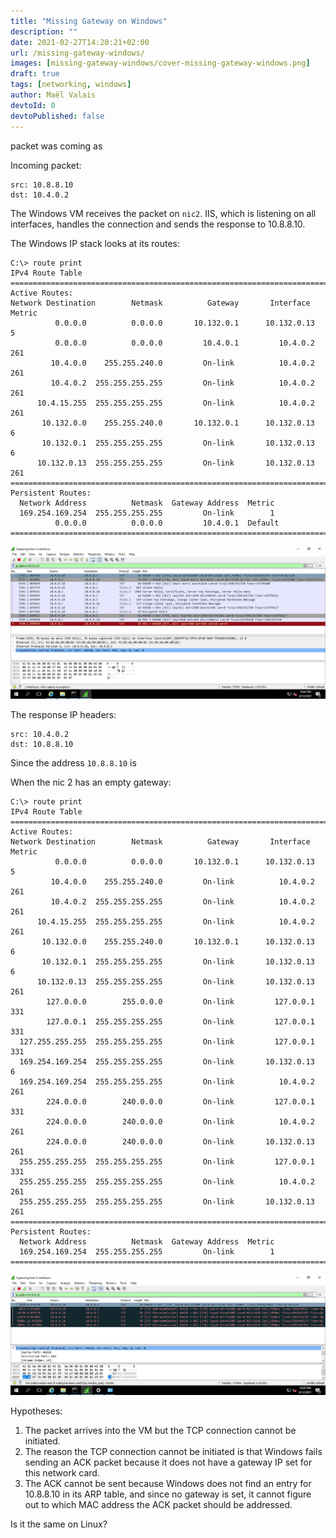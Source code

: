 ```yaml
---
title: "Missing Gateway on Windows"
description: ""
date: 2021-02-27T14:20:21+02:00
url: /missing-gateway-windows/
images: [missing-gateway-windows/cover-missing-gateway-windows.png]
draft: true
tags: [networking, windows]
author: Maël Valais
devtoId: 0
devtoPublished: false
---
```


packet was coming as

Incoming packet:

    src: 10.8.8.10
    dst: 10.4.0.2

The Windows VM receives the packet on `nic2`. IIS, which is listening on all
interfaces, handles the connection and sends the response to 10.8.8.10.

The Windows IP stack looks at its routes:

```
C:\> route print
IPv4 Route Table
===========================================================================
Active Routes:
Network Destination        Netmask          Gateway       Interface  Metric
          0.0.0.0          0.0.0.0       10.132.0.1      10.132.0.13      5
          0.0.0.0          0.0.0.0         10.4.0.1         10.4.0.2    261
         10.4.0.0    255.255.240.0         On-link          10.4.0.2    261
         10.4.0.2  255.255.255.255         On-link          10.4.0.2    261
      10.4.15.255  255.255.255.255         On-link          10.4.0.2    261
       10.132.0.0    255.255.240.0       10.132.0.1      10.132.0.13      6
       10.132.0.1  255.255.255.255         On-link       10.132.0.13      6
      10.132.0.13  255.255.255.255         On-link       10.132.0.13    261
===========================================================================
Persistent Routes:
  Network Address          Netmask  Gateway Address  Metric
  169.254.169.254  255.255.255.255         On-link        1
          0.0.0.0          0.0.0.0         10.4.0.1  Default
===========================================================================
```

![](remmina_Quick%20Connect_localhost_2021812-2141.png)

The response IP headers:

    src: 10.4.0.2
    dst: 10.8.8.10

Since the address `10.8.8.10` is

When the nic 2 has an empty gateway:

```
C:\> route print
IPv4 Route Table
===========================================================================
Active Routes:
Network Destination        Netmask          Gateway       Interface  Metric
          0.0.0.0          0.0.0.0       10.132.0.1      10.132.0.13      5
         10.4.0.0    255.255.240.0         On-link          10.4.0.2    261
         10.4.0.2  255.255.255.255         On-link          10.4.0.2    261
      10.4.15.255  255.255.255.255         On-link          10.4.0.2    261
       10.132.0.0    255.255.240.0       10.132.0.1      10.132.0.13      6
       10.132.0.1  255.255.255.255         On-link       10.132.0.13      6
      10.132.0.13  255.255.255.255         On-link       10.132.0.13    261
        127.0.0.0        255.0.0.0         On-link         127.0.0.1    331
        127.0.0.1  255.255.255.255         On-link         127.0.0.1    331
  127.255.255.255  255.255.255.255         On-link         127.0.0.1    331
  169.254.169.254  255.255.255.255         On-link       10.132.0.13      6
  169.254.169.254  255.255.255.255         On-link          10.4.0.2    261
        224.0.0.0        240.0.0.0         On-link         127.0.0.1    331
        224.0.0.0        240.0.0.0         On-link          10.4.0.2    261
        224.0.0.0        240.0.0.0         On-link       10.132.0.13    261
  255.255.255.255  255.255.255.255         On-link         127.0.0.1    331
  255.255.255.255  255.255.255.255         On-link          10.4.0.2    261
  255.255.255.255  255.255.255.255         On-link       10.132.0.13    261
===========================================================================
Persistent Routes:
  Network Address          Netmask  Gateway Address  Metric
  169.254.169.254  255.255.255.255         On-link        1
===========================================================================
```

![](remmina_Quick%20Connect_localhost_2021812-21538.png)

Hypotheses:

1. The packet arrives into the VM but the TCP connection cannot be initiated.
2. The reason the TCP connection cannot be initiated is that Windows fails sending an ACK packet because it does not have a gateway IP set for this network card.
3. The ACK cannot be sent because Windows does not find an entry for 10.8.8.10 in its ARP table, and since no gateway is set, it cannot figure out to which MAC address the ACK packet should be addressed.

Is it the same on Linux?
